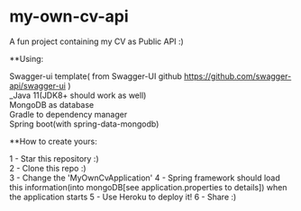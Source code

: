 
# my-own-cv-api
A fun project containing my CV as Public API :)


**Using:  

Swagger-ui template( from Swagger-UI github https://github.com/swagger-api/swagger-ui )  
_Java 11(JDK8+ should work as well)  
MongoDB as database  
Gradle to dependency manager  
Spring boot(with spring-data-mongodb)

**How to create yours:

1 - Star this repository :)  
2 - Clone this repo :)  
3 - Change the 'MyOwnCvApplication'
4 - Spring framework should load this information(into mongoDB[see application.properties to details]) when the application starts
5 - Use Heroku to deploy it! 
6 - Share :)
